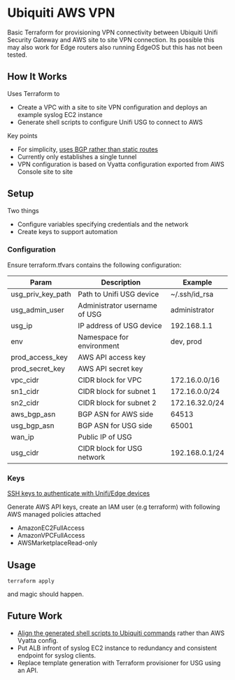 # Ubiquiti AWS VPN 
Basic Terraform for provisioning VPN connectivity between Ubiquiti Unifi Security Gateway and AWS site to site VPN connection. Its possible this may also work for Edge routers also running EdgeOS but this has not been tested.

## How It Works
Uses Terraform to 
* Create a VPC with a site to site VPN configuration and deploys an example syslog EC2 instance
* Generate shell scripts to configure Unifi USG to connect to AWS

Key points
* For simplicity, [uses BGP rather than static routes](https://medium.com/@silasthomas/aws-vpc-ipsec-site-to-site-vpn-using-a-ubiquiti-edgemax-edgerouter-with-bgp-routing-37abafb950f3)
* Currently only establishes a single tunnel 
* VPN configuration is based on Vyatta configuration exported from AWS Console site to site 

## Setup
Two things
* Configure variables specifying credentials and the network 
* Create keys to support automation

### Configuration
Ensure terraform.tfvars contains the following configuration:

| Param             | Description   | Example |
| ------------------|---------------|---------|
| usg_priv_key_path | Path to Unifi USG device | ~/.ssh/id_rsa | 
| usg_admin_user    | Administrator username of USG | administrator   |
| usg_ip            | IP address of USG device | 192.168.1.1 |
| env               | Namespace for environment | dev, prod | 
| prod_access_key   | AWS API access key        | |
| prod_secret_key   | AWS API secret key        | | 
| vpc_cidr          | CIDR block for VPC        | 172.16.0.0/16 |
| sn1_cidr          | CIDR block for subnet 1   | 172.16.0.0/24 |
| sn2_cidr          | CIDR block for subnet 2   | 172.16.32.0/24 |
| aws_bgp_asn       | BGP ASN for AWS side      | 64513 |
| usg_bgp_asn       | BGP ASN for USG side      | 65001 |
| wan_ip            | Public IP of USG          | |
| usg_cidr          | CIDR block for USG network | 192.168.0.1/24 |

### Keys
[SSH keys to authenticate with Unifi/Edge devices](https://help.ubnt.com/hc/en-us/articles/235247068-UniFi-Adding-SSH-Keys-to-UniFi-Devices#2)

Generate AWS API keys, create an IAM user (e.g terraform) with following AWS managed policies attached
* AmazonEC2FullAccess
* AmazonVPCFullAccess
* AWSMarketplaceRead-only

## Usage
```
terraform apply
```
and magic should happen.

## Future Work

* [Align the generated shell scripts to Ubiquiti commands](https://help.ubnt.com/hc/en-us/articles/115016128008-EdgeRouter-IPsec-Route-Based-Site-to-Site-VPN-to-AWS-VPC-BGP-over-IKEv1-IPsec-) rather than AWS Vyatta config.
* Put ALB infront of syslog EC2 instance to redundancy and consistent endpoint for syslog clients.
* Replace template generation with Terraform provisioner for USG using an API.
